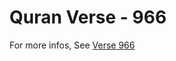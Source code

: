 # Quran Verse - 966 

For more infos, See [Verse 966](https://www.quranbookk.com/quran/search?q=966)